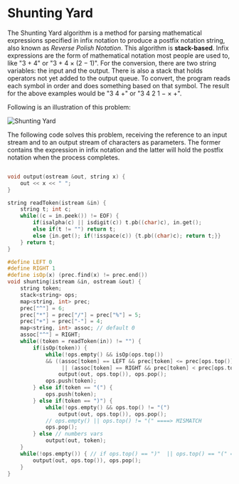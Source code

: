 # Shunting Yard

The Shunting Yard algorithm is a method for parsing mathematical expressions specified in infix notation to produce a postfix notation string, also known as _Reverse Polish Notation_. This algorithm is **stack-based**. Infix expressions are the form of mathematical notation most people are used to, like "3 + 4" or "3 + 4 × (2 − 1)". For the conversion, there are two string variables: the input and the output. There is also a stack that holds operators not yet added to the output queue. To convert, the program reads each symbol in order and does something based on that symbol. The result for the above examples would be "3 4 +" or "3 4 2 1 − × +".

Following is an illustration of this problem:

![Shunting Yard](https://upload.wikimedia.org/wikipedia/commons/2/24/Shunting_yard.svg)

The following code solves this problem, receiving the reference to an input stream and to an output stream of characters as parameters. The former contains the expression in infix notation and the latter will hold the postfix notation when the process completes.

```cpp

void output(ostream &out, string x) {
    out << x << " ";
}

string readToken(istream &in) {
    string t; int c;
    while((c = in.peek()) != EOF) {
        if(isalpha(c) || isdigit(c)) t.pb((char)c), in.get();
        else if(t != "") return t;
        else {in.get(); if(!isspace(c)) {t.pb((char)c); return t;}}
    } return t;
}

#define LEFT 0
#define RIGHT 1
#define isOp(x) (prec.find(x) != prec.end())
void shunting(istream &in, ostream &out) {
    string token;
    stack<string> ops;
    map<string, int> prec;
    prec["^"] = 6;
    prec["*"] = prec["/"] = prec["%"] = 5;
    prec["+"] = prec["-"] = 4;
    map<string, int> assoc; // default 0
    assoc["^"] = RIGHT;
    while((token = readToken(in)) != "") {
        if(isOp(token)) {
            while(!ops.empty() && isOp(ops.top())
            && ((assoc[token] == LEFT && prec[token] <= prec[ops.top()]) 
                 || (assoc[token] == RIGHT && prec[token] < prec[ops.top()])))
                output(out, ops.top()), ops.pop();
            ops.push(token);
        } else if(token == "(") {
            ops.push(token);
        } else if(token == ")") {
            while(!ops.empty() && ops.top() != "(")
                output(out, ops.top()), ops.pop();
            // ops.empty() || ops.top() != "(" ====> MISMATCH
            ops.pop();
        } else // numbers vars
            output(out, token);
    }
    while(!ops.empty()) { // if ops.top() == ")"  || ops.top() == "(" =======> MISMATCH
        output(out, ops.top()), ops.pop(); 
    }
}

```
